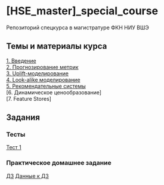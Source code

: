 # [HSE_master]_special_course
Репозиторий спецкурса в магистратуре ФКН НИУ ВШЭ

## Темы и материалы курса
[1. Введение](https://github.com/ETevanyan/HSE_master_special_course/blob/main/%5B2022%5D_class_1_intro.pdf)<br>
[2. Прогнозирование метрик](https://github.com/ETevanyan/HSE_master_special_course/blob/main/%5B2022%5D_class_2.pdf) <br>
[3. Uplift-моделирование](https://github.com/ETevanyan/HSE_master_special_course/blob/main/%5B2022%5D_class_3_uplift.pdf) <br>
[4. Look-alike моделирование](https://github.com/ETevanyan/HSE_master_special_course/blob/main/%5B2022%5D_class_4_lookalike.pdf) <br>
[5. Рекомендательные системы](https://github.com/ETevanyan/HSE_master_special_course/blob/main/%5B2022%5D_class_5_recsys.pdf) <br>
[6. Динамическое ценообразование] <br>
[7. Feature Stores] <br>

## Задания
### Тесты
[Тест 1](https://forms.gle/c9pVnqnUJujramnP8)
### Практическое домашнее задание
[ДЗ](https://github.com/ETevanyan/HSE_master_special_course/blob/main/%5BHomework%5D%20Demand%20Forecast.ipynb)
[Данные к ДЗ](https://github.com/ETevanyan/HSE_master_special_course/blob/main/walmart.csv.zip)
